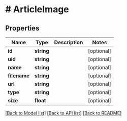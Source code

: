 # # ArticleImage

## Properties

Name | Type | Description | Notes
------------ | ------------- | ------------- | -------------
**id** | **string** |  | [optional]
**uid** | **string** |  | [optional]
**name** | **string** |  | [optional]
**filename** | **string** |  | [optional]
**url** | **string** |  | [optional]
**type** | **string** |  | [optional]
**size** | **float** |  | [optional]

[[Back to Model list]](../../README.md#models) [[Back to API list]](../../README.md#endpoints) [[Back to README]](../../README.md)

